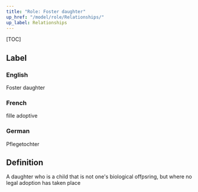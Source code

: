 ```yaml
---
title: "Role: Foster daughter"
up_href: "/model/role/Relationships/"
up_label: Relationships
---
```


[TOC]

## Label

### English
Foster daughter

### French
fille adoptive

### German
Pflegetochter

## Definition
A daughter who is a child that is not one's biological offpsring, but where no legal adoption has taken place
